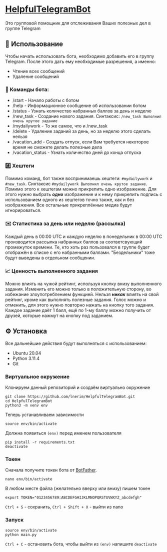 # [HelpfulTelegramBot](https://t.me/HelpfulMotivationBot "Бот в Telegram")
Это групповой помощник для отслеживания Ваших полезных дел в группе Telegram

## 💬 Использование
Чтобы начать использовать бота, необходимо добавить его в группу Telegram. 
После этого дать ему необходимые разрешения, а именно:
* Чтение всех сообщений
* Удаление сообщений

### 🤖 Команды бота:
* /start - Начало работы с ботом
* /help - Информационное сообщение об использовании ботом 
* /status - Узнать количество набранных баллов за день и неделю
* /new_task - Создание нового задания. Синтаксис: `/new_task Выполнил очень крутое задание`
* /mydailywork - То же самое, что и /new_task
* /delete - Удаление заданий за день, но за неделю этого сделать нельзя
* /vacation_add - Создать отпуск, если Вам требуется некоторое время не сможете делать полезные дела
* /vacation_status - Узнать количество дней до конца отпуска

### #️⃣ Хештеги
Помимо команд, бот также воспринимаешь хештеги: `#mydailywork` и `#new_task`. 
Синтаксис `#mydailywork Выполнил очень крутое задание`. 
Помимо этого к хештегам можно прикрепить одно изображение. 
Для этого нужно выбрать ***одно*** изображение и к нему прикрепить подпись с использованием 
одного из хештегов точно также, как и без изображения. 
Все остальные прикреплённые медиа будут игнорироваться.

### ✉️ Статистика за день или неделю (рассылка)
Каждый день в 00:00 UTC и каждую неделю в понедельник в 00:00 UTC производится рассылка 
набранных баллов за соответсвующий промежуток времени. Те, кто хоть раз пользовался в группе будет отображён 
в списке с его набранными баллами. "Бездельники" тоже будут выведены в отдельном сообщении.

### 📈 Ценность выполненного задания
Можно влиять на чужой рейтинг, используя кнопку внизу выполненного задания. Изменить его можно только в 
положительную сторону, во избежание злоупотреблением функцией. Нельзя ***никак*** влиять на свой рейтинг, 
кроме как выполнять полезные задания. Голос можно и отменить, для этого нужно повторно нажать на кнопку того задания. 
Каждое задание даёт 1 балл, ещё по 1-му баллу можно получить от друзей, которые нажмут на кнопку под заданием.

## ⚙️ Установка
Все дальнейшие действия будут выполняться с использованием:
* Ubuntu 20.04
* Python 3.11.4
* Git

### Виртуальное окружение
Клонируем данный репозиторий и создаём виртуально окружение
```shell
git clone https://github.com/lnerim/HelpfulTelegramBot.git
cd HelpfulTelegramBot
python3 -m venv env
```
Теперь устанавливаем зависимости
```shell
source env/bin/activate
```
Должна появиться `(env)` перед именем пользователя
```shell
pip install -r requirements.txt
deactivate
```

### Токен
Сначала получите токен бота от [BotFather](https://t.me/BotFather).
```shell
nano env/bin/activate
```
В любом месте файла (желательно вверху или внизу) пишем токен
```shell
export TOKEN="0123456789:ABCDEFGHIJKLMNOPQRSTUVWXYZ_abcdefgh"
```
`Ctrl + S` - сохранить, `Ctrl + Shift + X` - выйти из nano

### Запуск
```shell
source env/bin/activate
python main.py
```
`Ctrl + C` - остановить бота, чтобы выйти из `(env)` напишите `deactivate`
